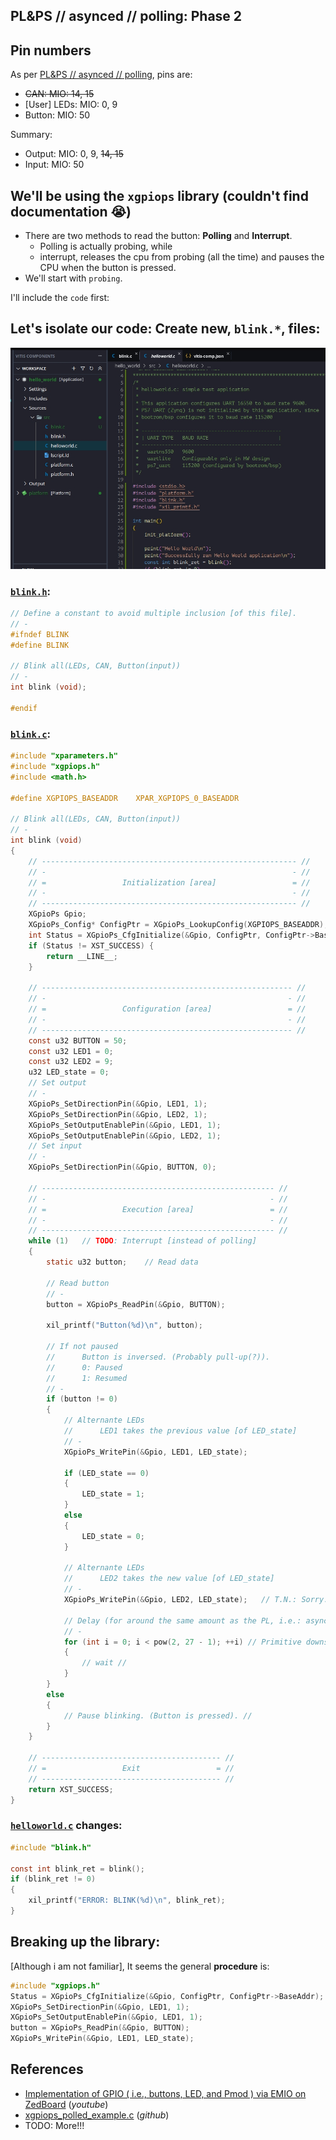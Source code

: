 ## PL&PS // asynced // polling: Phase 2

## Pin numbers
As per [PL&PS // asynced // polling](README.md), pins are:

* ~~CAN: MIO: 14, 15~~
* [User] LEDs: MIO: 0, 9
* Button: MIO: 50

Summary:

* Output: MIO: 0, 9, ~~14, 15~~
* Input: MIO: 50

## We'll be using the `xgpiops` library (couldn't find documentation 😭)

* There are two methods to read the button: **Polling** and **Interrupt**.
    * Polling is actually probing, while
    * interrupt, releases the cpu from probing (all the time) and pauses the CPU when the button is pressed.
* We'll start with `probing`.

I'll include the `code` first:

## Let's isolate our code: Create new, `blink.*`, files:
![](images/gpio.files.jpg)

### [`blink.h`](blink.h):
```c
// Define a constant to avoid multiple inclusion [of this file].
// -
#ifndef BLINK
#define BLINK

// Blink all(LEDs, CAN, Button(input))
// -
int blink (void);

#endif
```

### [`blink.c`](blink.c):
```c
#include "xparameters.h"
#include "xgpiops.h"
#include <math.h>

#define	XGPIOPS_BASEADDR	XPAR_XGPIOPS_0_BASEADDR

// Blink all(LEDs, CAN, Button(input))
// -
int blink (void)
{
    // --------------------------------------------------------- //
    // -                                                       - //
    // =                 Initialization [area]                 = //
    // -                                                       - //
    // --------------------------------------------------------- //
    XGpioPs Gpio;
	XGpioPs_Config* ConfigPtr = XGpioPs_LookupConfig(XGPIOPS_BASEADDR);
    int Status = XGpioPs_CfgInitialize(&Gpio, ConfigPtr, ConfigPtr->BaseAddr);
	if (Status != XST_SUCCESS) {
		return __LINE__;
	}
    
    // -------------------------------------------------------- //
    // -                                                      - //
    // =                 Configuration [area]                 = //
    // -                                                      - //
    // -------------------------------------------------------- //
    const u32 BUTTON = 50;
    const u32 LED1 = 0;
    const u32 LED2 = 9;
    u32 LED_state = 0;
    // Set output
    // -
    XGpioPs_SetDirectionPin(&Gpio, LED1, 1);
    XGpioPs_SetDirectionPin(&Gpio, LED2, 1);
    XGpioPs_SetOutputEnablePin(&Gpio, LED1, 1);
    XGpioPs_SetOutputEnablePin(&Gpio, LED2, 1);
    // Set input
    // -
    XGpioPs_SetDirectionPin(&Gpio, BUTTON, 0);

    // ---------------------------------------------------- //
    // -                                                  - //
    // =                 Execution [area]                 = //
    // -                                                  - //
    // ---------------------------------------------------- //
    while (1)   // TODO: Interrupt [instead of polling]
    {
        static u32 button;    // Read data

        // Read button
        // -
        button = XGpioPs_ReadPin(&Gpio, BUTTON);

        xil_printf("Button(%d)\n", button);

        // If not paused
        //      Button is inversed. (Probably pull-up(?)).
        //      0: Paused
        //      1: Resumed
        // -
        if (button != 0)
        {
            // Alternante LEDs
            //      LED1 takes the previous value [of LED_state]
            // -
            XGpioPs_WritePin(&Gpio, LED1, LED_state);

            if (LED_state == 0)
            {
                LED_state = 1;
            }
            else
            {
                LED_state = 0;
            }

            // Alternante LEDs
            //      LED2 takes the new value [of LED_state]
            // -
            XGpioPs_WritePin(&Gpio, LED2, LED_state);   // T.N.: Sorry.. I'd prefer `C++`'s: `boolean` 🙃..

            // Delay (for around the same amount as the PL, i.e.: asynchronously).
            // -
            for (int i = 0; i < pow(2, 27 - 1); ++i) // Primitive downscaler to ~ 1Hz // TODO: I'd prefer C++: `constexpr uint32_t freq = pow(2, 27 - 1);`
            {
                // wait //
            }
        }
        else
        {
            // Pause blinking. (Button is pressed). //
        }
    }

    // ---------------------------------------- //
    // =                 Exit                 = //
    // ---------------------------------------- //
    return XST_SUCCESS;
}
```

### [`helloworld.c`](helloworld.c) changes:
```c
#include "blink.h"

const int blink_ret = blink();
if (blink_ret != 0)
{
    xil_printf("ERROR: BLINK(%d)\n", blink_ret);
}
```

## Breaking up the library:

[Although i am not familiar], It seems the general **procedure** is:

```c
#include "xgpiops.h"                                                    // Include header
Status = XGpioPs_CfgInitialize(&Gpio, ConfigPtr, ConfigPtr->BaseAddr);  // Initialize
XGpioPs_SetDirectionPin(&Gpio, LED1, 1);                                // Set direction (0/1: input/output)
XGpioPs_SetOutputEnablePin(&Gpio, LED1, 1);                             // Enable output
button = XGpioPs_ReadPin(&Gpio, BUTTON);                                // Read
XGpioPs_WritePin(&Gpio, LED1, LED_state);                               // Write
```

## References
* [Implementation of GPIO ( i.e., buttons, LED, and Pmod ) via EMIO on ZedBoard](https://youtu.be/CHsidFIXUEE) (*youtube*)
* [xgpiops_polled_example.c](https://github.com/Xilinx/embeddedsw/blob/master/XilinxProcessorIPLib/drivers/gpiops/examples/xgpiops_polled_example.c) (*github*)
* TODO: More!!!
